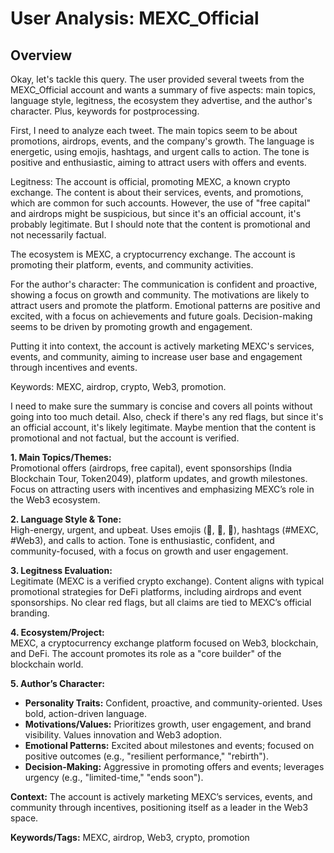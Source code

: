 # User Analysis: MEXC_Official

## Overview

<think>
Okay, let's tackle this query. The user provided several tweets from the MEXC_Official account and wants a summary of five aspects: main topics, language style, legitness, the ecosystem they advertise, and the author's character. Plus, keywords for postprocessing.

First, I need to analyze each tweet. The main topics seem to be about promotions, airdrops, events, and the company's growth. The language is energetic, using emojis, hashtags, and urgent calls to action. The tone is positive and enthusiastic, aiming to attract users with offers and events.

Legitness: The account is official, promoting MEXC, a known crypto exchange. The content is about their services, events, and promotions, which are common for such accounts. However, the use of "free capital" and airdrops might be suspicious, but since it's an official account, it's probably legitimate. But I should note that the content is promotional and not necessarily factual.

The ecosystem is MEXC, a cryptocurrency exchange. The account is promoting their platform, events, and community activities.

For the author's character: The communication is confident and proactive, showing a focus on growth and community. The motivations are likely to attract users and promote the platform. Emotional patterns are positive and excited, with a focus on achievements and future goals. Decision-making seems to be driven by promoting growth and engagement.

Putting it into context, the account is actively marketing MEXC's services, events, and community, aiming to increase user base and engagement through incentives and events.

Keywords: MEXC, airdrop, crypto, Web3, promotion.

I need to make sure the summary is concise and covers all points without going into too much detail. Also, check if there's any red flags, but since it's an official account, it's likely legitimate. Maybe mention that the content is promotional and not factual, but the account is verified.
</think>

**1. Main Topics/Themes:**  
Promotional offers (airdrops, free capital), event sponsorships (India Blockchain Tour, Token2049), platform updates, and growth milestones. Focus on attracting users with incentives and emphasizing MEXC’s role in the Web3 ecosystem.  

**2. Language Style & Tone:**  
High-energy, urgent, and upbeat. Uses emojis (🚀, 💪, 🎉), hashtags (#MEXC, #Web3), and calls to action. Tone is enthusiastic, confident, and community-focused, with a focus on growth and user engagement.  

**3. Legitness Evaluation:**  
Legitimate (MEXC is a verified crypto exchange). Content aligns with typical promotional strategies for DeFi platforms, including airdrops and event sponsorships. No clear red flags, but all claims are tied to MEXC’s official branding.  

**4. Ecosystem/Project:**  
MEXC, a cryptocurrency exchange platform focused on Web3, blockchain, and DeFi. The account promotes its role as a "core builder" of the blockchain world.  

**5. Author’s Character:**  
- **Personality Traits:** Confident, proactive, and community-oriented. Uses bold, action-driven language.  
- **Motivations/Values:** Prioritizes growth, user engagement, and brand visibility. Values innovation and Web3 adoption.  
- **Emotional Patterns:** Excited about milestones and events; focused on positive outcomes (e.g., "resilient performance," "rebirth").  
- **Decision-Making:** Aggressive in promoting offers and events; leverages urgency (e.g., "limited-time," "ends soon").  

**Context:** The account is actively marketing MEXC’s services, events, and community through incentives, positioning itself as a leader in the Web3 space.  

**Keywords/Tags:** MEXC, airdrop, Web3, crypto, promotion